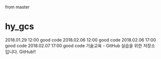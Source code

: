 from master
# hy_gcs
2018.01.29 12:00 good code
2018.02.06 12:00 good code
2018.02.06 17:00 good code
2018.02.07 17:00 good code
기술교육 - GitHub 실습을 위한 저장소입니다.
GitHub!!